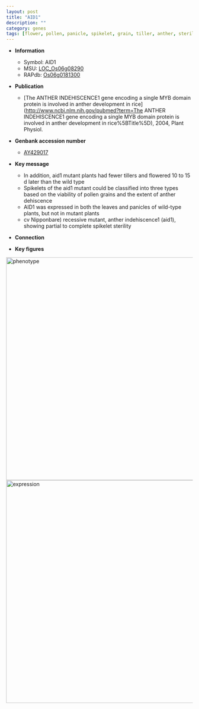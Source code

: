 ```yaml
---
layout: post
title: "AID1"
description: ""
category: genes
tags: [flower, pollen, panicle, spikelet, grain, tiller, anther, sterility]
---
```


* **Information**  
    + Symbol: AID1  
    + MSU: [LOC_Os06g08290](http://rice.plantbiology.msu.edu/cgi-bin/ORF_infopage.cgi?orf=LOC_Os06g08290)  
    + RAPdb: [Os06g0181300](http://rapdb.dna.affrc.go.jp/viewer/gbrowse_details/irgsp1?name=Os06g0181300)  

* **Publication**  
    + [The ANTHER INDEHISCENCE1 gene encoding a single MYB domain protein is involved in anther development in rice](http://www.ncbi.nlm.nih.gov/pubmed?term=The ANTHER INDEHISCENCE1 gene encoding a single MYB domain protein is involved in anther development in rice%5BTitle%5D), 2004, Plant Physiol.

* **Genbank accession number**  
    + [AY429017](http://www.ncbi.nlm.nih.gov/nuccore/AY429017)

* **Key message**  
    + In addition, aid1 mutant plants had fewer tillers and flowered 10 to 15 d later than the wild type
    + Spikelets of the aid1 mutant could be classified into three types based on the viability of pollen grains and the extent of anther dehiscence
    + AID1 was expressed in both the leaves and panicles of wild-type plants, but not in mutant plants
    + cv Nipponbare) recessive mutant, anther indehiscence1 (aid1), showing partial to complete spikelet sterility

* **Connection**  

* **Key figures**  
<img src="http://funRiceGenes.github.io/images/AID1.pheno.png" alt="phenotype"  style="width: 600px;"/>

<img src="http://funRiceGenes.github.io/images/AID1.exp.png" alt="expression"  style="width: 600px;"/>


